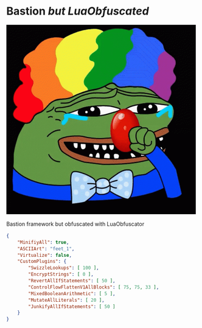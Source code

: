 # Bastion _but LuaObfuscated_

![pepe honk](./img/pepe-anon.gif)

Bastion framework but obfuscated with LuaObfuscator

```json
{
    "MinifiyAll": true,
    "ASCIIArt": "feet_1",
    "Virtualize": false,
    "CustomPlugins": {
        "SwizzleLookups": [ 100 ],
        "EncryptStrings": [ 0 ],
        "RevertAllIfStatements": [ 50 ],
        "ControlFlowFlattenV1AllBlocks": [ 75, 75, 33 ],
        "MixedBooleanArithmetic": [ 5 ],
        "MutateAllLiterals": [ 20 ],
        "JunkifyAllIfStatements": [ 50 ]
    }
}
```